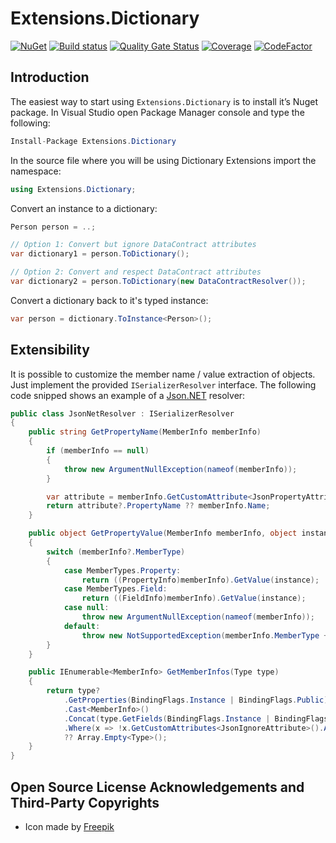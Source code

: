 # Extensions.Dictionary

[![NuGet](https://img.shields.io/nuget/v/Extensions.Dictionary.svg)](https://www.nuget.org/packages/Extensions.Dictionary)
[![Build status](https://ci.appveyor.com/api/projects/status/o8eyfg4065t5qii9/branch/master?svg=true)](https://ci.appveyor.com/project/SiberaIndustries/extensions-dictionary/branch/master)
[![Quality Gate Status](https://sonarcloud.io/api/project_badges/measure?project=SiberaIndustries_Extensions.Dictionary&metric=alert_status)](https://sonarcloud.io/dashboard?id=SiberaIndustries_Extensions.Dictionary)
[![Coverage](https://sonarcloud.io/api/project_badges/measure?project=SiberaIndustries_Extensions.Dictionary&metric=coverage)](https://sonarcloud.io/dashboard?id=SiberaIndustries_Extensions.Dictionary)
[![CodeFactor](https://www.codefactor.io/repository/github/siberaindustries/extensions.dictionary/badge)](https://www.codefactor.io/repository/github/siberaindustries/extensions.dictionary)

## Introduction

The easiest way to start using `Extensions.Dictionary` is to install it’s Nuget package. In Visual Studio open Package Manager console and type the following:

```cs
Install-Package Extensions.Dictionary
```

In the source file where you will be using Dictionary Extensions import the namespace:

```cs
using Extensions.Dictionary;
```

Convert an instance to a dictionary:

```cs
Person person = ..;

// Option 1: Convert but ignore DataContract attributes
var dictionary1 = person.ToDictionary();

// Option 2: Convert and respect DataContract attributes
var dictionary2 = person.ToDictionary(new DataContractResolver());
```

Convert a dictionary back to it's typed instance:

```cs
var person = dictionary.ToInstance<Person>();
```

## Extensibility

It is possible to customize the member name / value extraction of objects. Just implement the provided `ISerializerResolver` interface. The following code snipped shows an example of a [Json.NET](https://www.newtonsoft.com/json) resolver:

```cs
public class JsonNetResolver : ISerializerResolver
{
    public string GetPropertyName(MemberInfo memberInfo)
    {
        if (memberInfo == null)
        {
            throw new ArgumentNullException(nameof(memberInfo));
        }

        var attribute = memberInfo.GetCustomAttribute<JsonPropertyAttribute>();
        return attribute?.PropertyName ?? memberInfo.Name;
    }

    public object GetPropertyValue(MemberInfo memberInfo, object instance)
    {
        switch (memberInfo?.MemberType)
        {
            case MemberTypes.Property:
                return ((PropertyInfo)memberInfo).GetValue(instance);
            case MemberTypes.Field:
                return ((FieldInfo)memberInfo).GetValue(instance);
            case null:
                throw new ArgumentNullException(nameof(memberInfo));
            default:
                throw new NotSupportedException(memberInfo.MemberType + " not supported.");
        }
    }

    public IEnumerable<MemberInfo> GetMemberInfos(Type type)
    {
        return type?
            .GetProperties(BindingFlags.Instance | BindingFlags.Public)
            .Cast<MemberInfo>()
            .Concat(type.GetFields(BindingFlags.Instance | BindingFlags.Public))
            .Where(x => !x.GetCustomAttributes<JsonIgnoreAttribute>().Any())
            ?? Array.Empty<Type>();
    }
}
```

## Open Source License Acknowledgements and Third-Party Copyrights

- Icon made by [Freepik](https://www.flaticon.com/authors/freepik)
